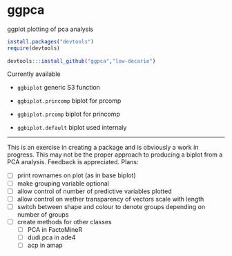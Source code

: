 ggpca
=====

ggplot plotting of pca analysis

```R
install.packages("devtools")
require(devtools)
    
devtools:::install_github("ggpca","low-decarie")
```
    
Currently available
* ```ggbiplot``` generic S3 function

* ```ggbiplot.princomp``` biplot for prcomp
* ```ggbiplot.prcomp``` biplot for princomp
* ```ggbiplot.default``` biplot used internaly

---

This is an exercise in creating a package and is obviously a work in progress.
This may not be the proper approach to producing a biplot from a PCA analysis.
Feedback is appreciated.
Plans:
- [ ] print rownames on plot (as in base biplot)
- [ ] make grouping variable optional
- [ ] allow control of number of predictive variables plotted
- [ ] allow control on wether transparency of vectors scale with length
- [ ] switch between shape and colour to denote groups depending on number of groups
- [ ] create methods for other classes
  - [ ] PCA in FactoMineR
  - [ ] dudi.pca in ade4
  - [ ] acp in amap
